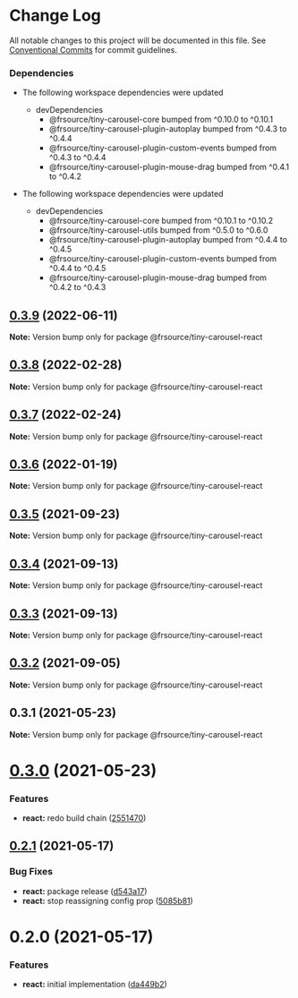 # Change Log

All notable changes to this project will be documented in this file.
See [Conventional Commits](https://conventionalcommits.org) for commit guidelines.

### Dependencies

* The following workspace dependencies were updated
  * devDependencies
    * @frsource/tiny-carousel-core bumped from ^0.10.0 to ^0.10.1
    * @frsource/tiny-carousel-plugin-autoplay bumped from ^0.4.3 to ^0.4.4
    * @frsource/tiny-carousel-plugin-custom-events bumped from ^0.4.3 to ^0.4.4
    * @frsource/tiny-carousel-plugin-mouse-drag bumped from ^0.4.1 to ^0.4.2

* The following workspace dependencies were updated
  * devDependencies
    * @frsource/tiny-carousel-core bumped from ^0.10.1 to ^0.10.2
    * @frsource/tiny-carousel-utils bumped from ^0.5.0 to ^0.6.0
    * @frsource/tiny-carousel-plugin-autoplay bumped from ^0.4.4 to ^0.4.5
    * @frsource/tiny-carousel-plugin-custom-events bumped from ^0.4.4 to ^0.4.5
    * @frsource/tiny-carousel-plugin-mouse-drag bumped from ^0.4.2 to ^0.4.3

## [0.3.9](https://github.com/FRSource/tiny-carousel/compare/@frsource/tiny-carousel-react@0.3.8...@frsource/tiny-carousel-react@0.3.9) (2022-06-11)

**Note:** Version bump only for package @frsource/tiny-carousel-react





## [0.3.8](https://github.com/FRSource/tiny-carousel/compare/@frsource/tiny-carousel-react@0.3.7...@frsource/tiny-carousel-react@0.3.8) (2022-02-28)

**Note:** Version bump only for package @frsource/tiny-carousel-react





## [0.3.7](https://github.com/FRSource/tiny-carousel/compare/@frsource/tiny-carousel-react@0.3.6...@frsource/tiny-carousel-react@0.3.7) (2022-02-24)

**Note:** Version bump only for package @frsource/tiny-carousel-react





## [0.3.6](https://github.com/FRSource/tiny-carousel/compare/@frsource/tiny-carousel-react@0.3.5...@frsource/tiny-carousel-react@0.3.6) (2022-01-19)

**Note:** Version bump only for package @frsource/tiny-carousel-react





## [0.3.5](https://github.com/FRSource/tiny-carousel/compare/@frsource/tiny-carousel-react@0.3.4...@frsource/tiny-carousel-react@0.3.5) (2021-09-23)

**Note:** Version bump only for package @frsource/tiny-carousel-react





## [0.3.4](https://github.com/FRSource/tiny-carousel/compare/@frsource/tiny-carousel-react@0.3.3...@frsource/tiny-carousel-react@0.3.4) (2021-09-13)

**Note:** Version bump only for package @frsource/tiny-carousel-react





## [0.3.3](https://github.com/FRSource/tiny-carousel/compare/@frsource/tiny-carousel-react@0.3.2...@frsource/tiny-carousel-react@0.3.3) (2021-09-13)

**Note:** Version bump only for package @frsource/tiny-carousel-react





## [0.3.2](https://github.com/FRSource/tiny-carousel/compare/@frsource/tiny-carousel-react@0.3.1...@frsource/tiny-carousel-react@0.3.2) (2021-09-05)

**Note:** Version bump only for package @frsource/tiny-carousel-react





## 0.3.1 (2021-05-23)

**Note:** Version bump only for package @frsource/tiny-carousel-react





# [0.3.0](https://github.com/FRSource/tiny-carousel/compare/@frsource/tiny-carousel-react@0.2.1...@frsource/tiny-carousel-react@0.3.0) (2021-05-23)


### Features

* **react:** redo build chain ([2551470](https://github.com/FRSource/tiny-carousel/commit/25514707dafe670617a1021eb54a311d7530621c))





## [0.2.1](https://github.com/FRSource/tiny-carousel/compare/@frsource/tiny-carousel-react@0.2.0...@frsource/tiny-carousel-react@0.2.1) (2021-05-17)


### Bug Fixes

* **react:** package release ([d543a17](https://github.com/FRSource/tiny-carousel/commit/d543a1735794859a1a4f21d85cd4ac1654f5a3d8))
* **react:** stop reassigning config prop ([5085b81](https://github.com/FRSource/tiny-carousel/commit/5085b81d48c5329c7e7f86f198068247f658b1b6))





# 0.2.0 (2021-05-17)


### Features

* **react:** initial implementation ([da449b2](https://github.com/FRSource/tiny-carousel/commit/da449b28e319757b6202cfe7fa9c4c3d32cdb768))
